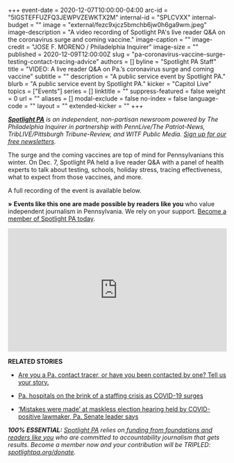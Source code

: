 +++
event-date = 2020-12-07T10:00:00-04:00
arc-id = "5IGSTEFFUZFQ3JEWPVZEWKTX2M"
internal-id = "SPLCVXX"
internal-budget = ""
image = "external/fezc9xjcz5bmchb6jw0h6ga9wm.jpeg"
image-description = "A video recording of Spotlight PA's live reader Q&A on the coronavirus surge and coming vaccine."
image-caption = ""
image-credit = "JOSE F. MORENO / Philadelphia Inquirer"
image-size = ""
published = 2020-12-09T12:00:00Z
slug = "pa-coronavirus-vaccine-surge-testing-contact-tracing-advice"
authors = []
byline = "Spotlight PA Staff"
title = "VIDEO: A live reader Q&A on Pa.’s coronavirus surge and coming vaccine"
subtitle = ""
description = "A public service event by Spotlight PA."
blurb = "A public service event by Spotlight PA."
kicker = "Capitol Live"
topics = ["Events"]
series = []
linktitle = ""
suppress-featured = false
weight = 0
url = ""
aliases = []
modal-exclude = false
no-index = false
language-code = ""
layout = ""
extended-kicker = ""
+++

<a href="https://lesspage.com/"><i><b>Spotlight PA</b></i></a><i> is an independent, non-partisan newsroom powered by The Philadelphia Inquirer in partnership with PennLive/The Patriot-News, TribLIVE/Pittsburgh Tribune-Review, and WITF Public Media. </i><a href="https://lesspage.com/newsletters"><i>Sign up for our free newsletters</i></a><i>.</i>

The surge and the coming vaccines are top of mind for Pennsylvanians this winter. On Dec. 7, Spotlight PA held a live reader Q&amp;A with a panel of health experts to talk about testing, schools, holiday stress, tracing effectiveness, what to expect from those vaccines, and more.

A full recording of the event is available below.

<b>»</b> <b>Events like this one are made possible by readers like you</b> who value independent journalism in Pennsylvania. We rely on your support. <a href="https://www.google.com/url?q=http://checkout.fundjournalism.org/memberform?org_id%3Dspotlightpa%26campaign%3D7015G0000003ZrjQAE&sa=D&ust=1607478855787000&usg=AOvVaw1hSS4LdmCkwM0J9DjwtEb_" target=_blank>Become a member of Spotlight PA today</a>.

<div style="padding:56.25% 0 0 0;position:relative;"><iframe src="https://player.vimeo.com/video/488637423?color=ffcb05&title=0&byline=0" style="position:absolute;top:0;left:0;width:100%;height:100%;" frameborder="0" allow="autoplay; fullscreen" allowfullscreen></iframe></div><script src="https://player.vimeo.com/api/player.js"></script>

<b>RELATED STORIES</b>

- <a href="https://lesspage.com/news/2020/11/coronavirus-contact-tracer-testing-investigator-doh-pa/" target=_blank>Are you a Pa. contact tracer, or have you been contacted by one? Tell us your story.</a>

- <a href="https://lesspage.com/news/2020/12/pennsylvania-hospitals-coronavirus-staffing-shortages/" target=_blank>Pa. hospitals on the brink of a staffing crisis as COVID-19 surges</a>

- <a href="https://lesspage.com/news/2020/12/doug-mastriano-coronavirus-election-hearing-masks-jake-corman-review/" target=_blank>‘Mistakes were made’ at maskless election hearing held by COVID-positive lawmaker, Pa. Senate leader says</a>

<i><b>100% ESSENTIAL:</b></i><i> </i><a href="https://lesspage.com/"><i>Spotlight PA</i></a><i> relies on</i><a href="https://lesspage.com/support"><i> funding from foundations and readers like you</i></a><i> who are committed to accountability journalism that gets results. Become a member now and your contribution will be TRIPLED: </i><a href="http://spotlightpa.org/donate"><i>spotlightpa.org/donate</i></a><i>.</i>
